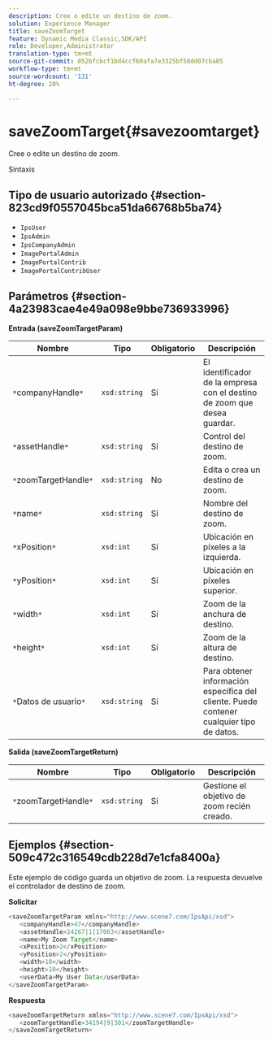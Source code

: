 ```yaml
---
description: Cree o edite un destino de zoom.
solution: Experience Manager
title: saveZoomTarget
feature: Dynamic Media Classic,SDK/API
role: Developer,Administrator
translation-type: tm+mt
source-git-commit: 052bfcbcf1bd4ccf60afa7e3325bf58dd07cba85
workflow-type: tm+mt
source-wordcount: '131'
ht-degree: 20%

---
```



# saveZoomTarget{#savezoomtarget}

Cree o edite un destino de zoom.

Sintaxis

## Tipo de usuario autorizado {#section-823cd9f0557045bca51da66768b5ba74}

* `IpsUser`
* `IpsAdmin`
* `IpsCompanyAdmin`
* `ImagePortalAdmin`
* `ImagePortalContrib`
* `ImagePortalContribUser`

## Parámetros {#section-4a23983cae4e49a098e9bbe736933996}

**Entrada (saveZoomTargetParam)**

| Nombre | Tipo | Obligatorio | Descripción |
|---|---|---|---|
| `*`companyHandle`*` | `xsd:string` | Sí | El identificador de la empresa con el destino de zoom que desea guardar. |
| `*`assetHandle`*` | `xsd:string` | Sí | Control del destino de zoom. |
| `*`zoomTargetHandle`*` | `xsd:string` | No | Edita o crea un destino de zoom. |
| `*`name`*` | `xsd:string` | Sí | Nombre del destino de zoom. |
| `*`xPosition`*` | `xsd:int` | Sí | Ubicación en píxeles a la izquierda. |
| `*`yPosition`*` | `xsd:int` | Sí | Ubicación en píxeles superior. |
| `*`width`*` | `xsd:int` | Sí | Zoom de la anchura de destino. |
| `*`height`*` | `xsd:int` | Sí | Zoom de la altura de destino. |
| `*`Datos de usuario`*` | `xsd:string` | Sí | Para obtener información específica del cliente. Puede contener cualquier tipo de datos. |

**Salida (saveZoomTargetReturn)**

| Nombre | Tipo | Obligatorio | Descripción |
|---|---|---|---|
| `*`zoomTargetHandle`*` | `xsd:string` | Sí | Gestione el objetivo de zoom recién creado. |

## Ejemplos {#section-509c472c316549cdb228d7e1cfa8400a}

Este ejemplo de código guarda un objetivo de zoom. La respuesta devuelve el controlador de destino de zoom.

**Solicitar**

```java
<saveZoomTargetParam xmlns="http://www.scene7.com/IpsApi/xsd">
   <companyHandle>47</companyHandle>
   <assetHandle>24267|1|17063</assetHandle>
   <name>My Zoom Target</name>
   <xPosition>2</xPosition>
   <yPosition>2</yPosition>
   <width>10</width>
   <height>10</height>
   <userData>My User Data</userData>
</saveZoomTargetParam>
```

**Respuesta**

```java
<saveZoomTargetReturn xmlns="http://www.scene7.com/IpsApi/xsd">
   <zoomTargetHandle>34194|9|301</zoomTargetHandle>
</saveZoomTargetReturn>
```

